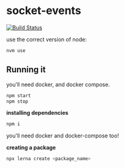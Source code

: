# socket-events

[![Build Status](https://travis-ci.com/revilossor/socket-events.svg?token=VGfXzqDyZHifHh4zux4p&branch=master)](https://travis-ci.com/revilossor/socket-events.svg?token=VGfXzqDyZHifHh4zux4p&branch=master)

use the correct version of node:

```bash
nvm use
```
## Running it

you'll need docker, and docker compose.

```bash
npm start
npm stop
```

**installing dependencies**

```bash
npm i
```

you'll need docker and docker-compose too!

**creating a package**

```bash
npx lerna create <package_name>
```
